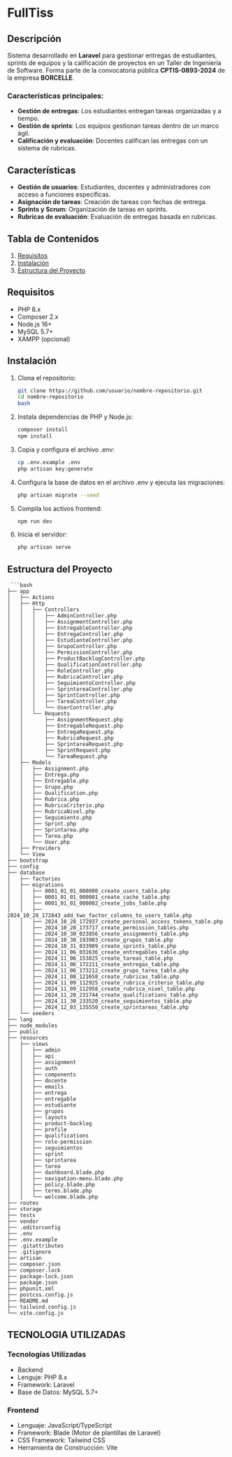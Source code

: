 
# FullTiss

## Descripción
Sistema desarrollado en **Laravel** para gestionar entregas de estudiantes, sprints de equipos y la calificación de proyectos en un Taller de Ingeniería de Software. Forma parte de la convocatoria pública **CPTIS-0893-2024** de la empresa **BORCELLE**.

### Características principales:
- **Gestión de entregas**: Los estudiantes entregan tareas organizadas y a tiempo.
- **Gestión de sprints**: Los equipos gestionan tareas dentro de un marco ágil.
- **Calificación y evaluación**: Docentes califican las entregas con un sistema de rubricas.
 
## Características
- **Gestión de usuarios**: Estudiantes, docentes y administradores con acceso a funciones específicas.
- **Asignación de tareas**: Creación de tareas con fechas de entrega.
- **Sprints y Scrum**: Organización de tareas en sprints.
- **Rubricas de evaluación**: Evaluación de entregas basada en rubricas.

## Tabla de Contenidos
1. [Requisitos](#requisitos)
2. [Instalación](#instalación)
3. [Estructura del Proyecto](#estructura-del-proyecto)


## Requisitos
- PHP 8.x
- Composer 2.x
- Node.js 16+
- MySQL 5.7+
- XAMPP (opcional)

## Instalación

1. Clona el repositorio:
   ```bash
   git clone https://github.com/usuario/nombre-repositorio.git
   cd nombre-repositorio
   bash
2. Instala dependencias de PHP y Node.js:
    ```bash
   composer install
   npm install
3. Copia y configura el archivo .env:
   ```bash
   cp .env.example .env
   php artisan key:generate
4. Configura la base de datos en el archivo .env y ejecuta las migraciones:
    ```bash
    php artisan migrate --seed
5. Compila los activos frontend:
    ```bash
    npm run dev
6. Inicia el servidor:
    ```bash
    php artisan serve

## Estructura del Proyecto

     ```bash
    ├── app
    │   ├── Actions
    │   ├── Http
    │   │   ├── Controllers
    │   │   │   ├── AdminController.php
    │   │   │   ├── AssignmentController.php
    │   │   │   ├── EntregableController.php
    │   │   │   ├── EntregaController.php
    │   │   │   ├── EstudianteController.php
    │   │   │   ├── GrupoController.php
    │   │   │   ├── PermissionController.php
    │   │   │   ├── ProductBacklogController.php
    │   │   │   ├── QualificationController.php
    │   │   │   ├── RoleController.php
    │   │   │   ├── RubricaController.php
    │   │   │   ├── SeguimientoController.php
    │   │   │   ├── SprintareaController.php
    │   │   │   ├── SprintController.php
    │   │   │   ├── TareaController.php
    │   │   │   └── UserController.php
    │   │   └── Requests
    │   │       ├── AssignmentRequest.php
    │   │       ├── EntregableRequest.php
    │   │       ├── EntregaRequest.php
    │   │       ├── RubricaRequest.php
    │   │       ├── SprintareaRequest.php
    │   │       ├── SprintRequest.php
    │   │       └── TareaRequest.php
    │   ├── Models
    │   │   ├── Assignment.php
    │   │   ├── Entrega.php
    │   │   ├── Entregable.php
    │   │   ├── Grupo.php
    │   │   ├── Qualification.php
    │   │   ├── Rubrica.php
    │   │   ├── RubricaCriterio.php
    │   │   ├── RubricaNivel.php
    │   │   ├── Seguimiento.php
    │   │   ├── Sprint.php
    │   │   ├── Sprintarea.php
    │   │   ├── Tarea.php
    │   │   └── User.php
    │   ├── Providers
    │   └── View
    ├── bootstrap
    ├── config
    ├── database
    │   ├── factories
    │   ├── migrations
    │   │   ├── 0001_01_01_000000_create_users_table.php
    │   │   ├── 0001_01_01_000001_create_cache_table.php
    │   │   ├── 0001_01_01_000002_create_jobs_table.php
    │   │   ├── 2024_10_28_172843_add_two_factor_columns_to_users_table.php
    │   │   ├── 2024_10_28_172937_create_personal_access_tokens_table.php
    │   │   ├── 2024_10_28_173717_create_permission_tables.php
    │   │   ├── 2024_10_30_023856_create_assignments_table.php
    │   │   ├── 2024_10_30_193903_create_grupos_table.php
    │   │   ├── 2024_10_31_033909_create_sprints_table.php
    │   │   ├── 2024_11_06_031636_create_entregables_table.php
    │   │   ├── 2024_11_06_153825_create_tareas_table.php
    │   │   ├── 2024_11_06_172211_create_entregas_table.php
    │   │   ├── 2024_11_06_173212_create_grupo_tarea_table.php
    │   │   ├── 2024_11_08_121658_create_rubricas_table.php
    │   │   ├── 2024_11_09_112925_create_rubrica_criterio_table.php
    │   │   ├── 2024_11_09_112958_create_rubrica_nivel_table.php
    │   │   ├── 2024_11_20_231744_create_qualifications_table.php
    │   │   ├── 2024_11_30_233520_create_seguimientos_table.php
    │   │   ├── 2024_12_03_135550_create_sprintareas_table.php
    │   └── seeders
    ├── lang
    ├── node_modules
    ├── public
    ├── resources
    │   ├── views
    │   │   ├── admin
    │   │   ├── api
    │   │   ├── assignment
    │   │   ├── auth
    │   │   ├── components
    │   │   ├── docente
    │   │   ├── emails
    │   │   ├── entrega
    │   │   ├── entregable
    │   │   ├── estudiante
    │   │   ├── grupos
    │   │   ├── layouts
    │   │   ├── product-backlog
    │   │   ├── profile
    │   │   ├── qualifications
    │   │   ├── role-permission
    │   │   ├── seguimientos
    │   │   ├── sprint
    │   │   ├── sprintarea
    │   │   ├── tarea
    │   │   ├── dashboard.blade.php
    │   │   ├── navigation-menu.blade.php
    │   │   ├── policy.blade.php
    │   │   ├── terms.blade.php
    │   │   └── welcome.blade.php
    ├── routes
    ├── storage
    ├── tests
    ├── vendor
    ├── .editorconfig
    ├── .env
    ├── .env.example
    ├── .gitattributes
    ├── .gitignore
    ├── artisan
    ├── composer.json
    ├── composer.lock
    ├── package-lock.json
    ├── package.json
    ├── phpunit.xml
    ├── postcss.config.js
    ├── README.md
    ├── tailwind.config.js
    └── vite.config.js

## TECNOLOGIA UTILIZADAS
### Tecnologías Utilizadas
* Backend
* Lenguje: PHP 8.x
* Framework: Laravel
* Base de Datos: MySQL 5.7+
### Frontend
* Lenguaje: JavaScript/TypeScript
* Framework: Blade (Motor de plantillas de Laravel)
* CSS Framework: Tailwind CSS
* Herramienta de Construcción: Vite
